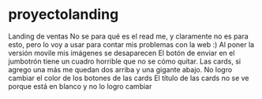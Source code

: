 # proyectolanding
Landing de ventas
No se para qué es el read me, y claramente no es para esto, pero lo voy a usar para contar mis problemas con la web :)
Al poner la versión movile mis imágenes se desaparecen
El botón de enviar en el jumbotrón tiene un cuadro horrible que no se cómo quitar. 
Las cards, si agrego una más me quedan dos arriba y una gigante abajo.
No logro cambiar el color de los botones de las cards
El título de las cards no se ve porque está en blanco y no lo logro cambiar
